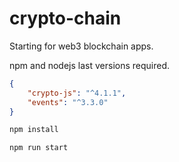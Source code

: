 # crypto-chain
Starting for web3 blockchain apps.

npm and nodejs last versions required.

```json
{
    "crypto-js": "^4.1.1",
    "events": "^3.3.0"
}
```


```bash
npm install
```

```bash
npm run start
```
